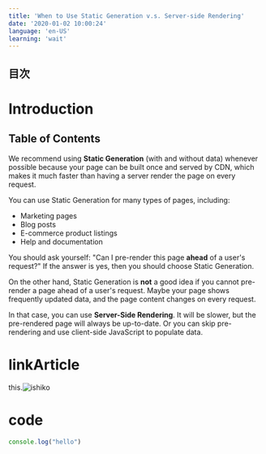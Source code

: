 ```yaml
---
title: 'When to Use Static Generation v.s. Server-side Rendering'
date: '2020-01-02 10:00:24'
language: 'en-US'
learning: 'wait'
---
```


## 目次

# Introduction

## Table of Contents

We recommend using **Static Generation** (with and without data) whenever possible because your page can be built once
and served by CDN, which makes it much faster than having a server render the page on every request.

You can use Static Generation for many types of pages, including:

- Marketing pages
- Blog posts
- E-commerce product listings
- Help and documentation

You should ask yourself: "Can I pre-render this page **ahead** of a user's request?" If the answer is yes, then you
should choose Static Generation.

On the other hand, Static Generation is **not** a good idea if you cannot pre-render a page ahead of a user's request.
Maybe your page shows frequently updated data, and the page content changes on every request.

In that case, you can use **Server-Side Rendering**. It will be slower, but the pre-rendered page will always be
up-to-date. Or you can skip pre-rendering and use client-side JavaScript to populate data.

# linkArticle

this.![ishiko](https://github.com/ishiko732.png)

# code

```typescript
console.log("hello")
```

